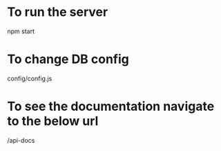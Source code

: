 # To run the server
npm start

# To change DB config
config/config.js

# To see the documentation navigate to the below url
/api-docs


